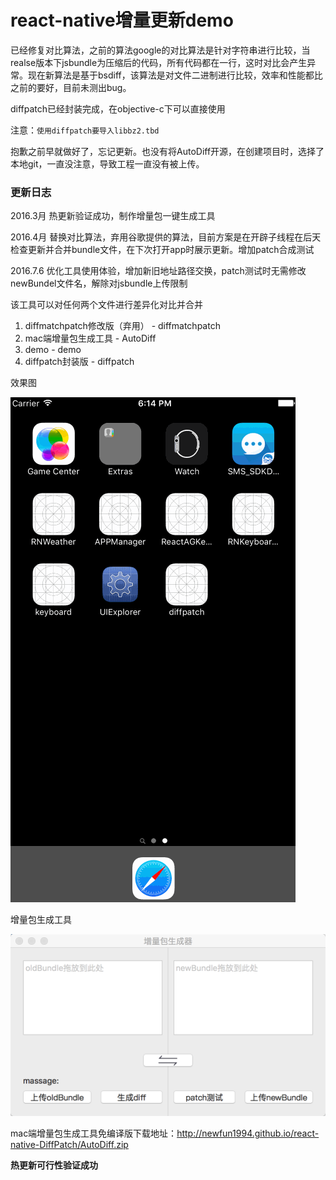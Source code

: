 # react-native增量更新demo

已经修复对比算法，之前的算法google的对比算法是针对字符串进行比较，当realse版本下jsbundle为压缩后的代码，所有代码都在一行，这时对比会产生异常。现在新算法是基于bsdiff，该算法是对文件二进制进行比较，效率和性能都比之前的要好，目前未测出bug。

diffpatch已经封装完成，在objective-c下可以直接使用

注意：`使用diffpatch要导入libbz2.tbd`

抱歉之前早就做好了，忘记更新。也没有将AutoDiff开源，在创建项目时，选择了本地git，一直没注意，导致工程一直没有被上传。

### 更新日志
2016.3月 热更新验证成功，制作增量包一键生成工具

2016.4月 替换对比算法，弃用谷歌提供的算法，目前方案是在开辟子线程在后天检查更新并合并bundle文件，在下次打开app时展示更新。增加patch合成测试

2016.7.6 优化工具使用体验，增加新旧地址路径交换，patch测试时无需修改newBundel文件名，解除对jsbundle上传限制

该工具可以对任何两个文件进行差异化对比并合并

1. diffmatchpatch修改版（弃用） - diffmatchpatch
2. mac端增量包生成工具 - AutoDiff
3. demo - demo
4. diffpatch封装版 - diffpatch

效果图

![](img/gif.gif)

增量包生成工具

![](img/mac.png)


mac端增量包生成工具免编译版下载地址：<http://newfun1994.github.io/react-native-DiffPatch/AutoDiff.zip>


**热更新可行性验证成功**

